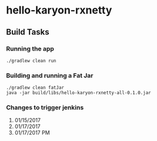 # hello-karyon-rxnetty


## Build Tasks

### Running the app
```
./gradlew clean run
```

### Building and running a Fat Jar
```
./gradlew clean fatJar
java -jar build/libs/hello-karyon-rxnetty-all-0.1.0.jar
```

### Changes to trigger jenkins
1. 01/15/2017 
2. 01/17/2017
3. 01/17/2017 PM
